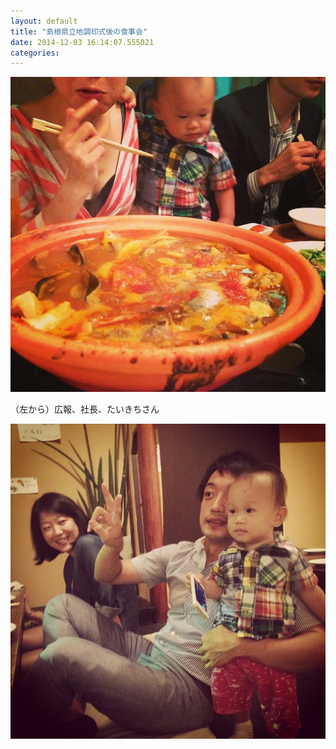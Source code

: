 ```yaml
---
layout: default
title: "島根県立地調印式後の食事会"
date: 2014-12-03 16:14:07.555021
categories: 
---
```


![](/assets/images/201408/10611062_281431012062054_639339938_n.jpg)

（左から）広報、社長、たいきちさん

![](/assets/images/201408/10632543_692783840797871_117526257_n.jpg)


